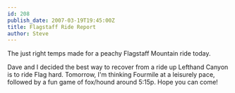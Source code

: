 ```yaml
---
id: 208
publish_date: 2007-03-19T19:45:00Z
title: Flagstaff Ride Report
author: Steve
---
```

The just right temps made for a peachy Flagstaff Mountain ride today.

Dave and I decided the best way to recover from a ride up Lefthand Canyon is to ride Flag hard. Tomorrow, I'm thinking Fourmile at a leisurely pace, followed by a fun game of fox/hound around 5:15p. Hope you can come!